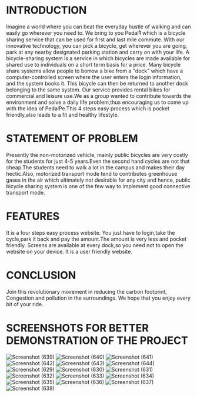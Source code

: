 
# INTRODUCTION
Imagine a world where you can beat the everyday hustle of walking and can easily go wherever you need to. We bring to you Pedalपे which is a bicycle sharing service that can be used for first and last mile commute. With our innovative technology, you can pick a bicycle, get wherever you are going, park at any nearby designated parking station and carry on with your life.
A bicycle-sharing system is a service in which bicycles are made available for shared use to individuals on a short term basis for a price. Many bicycle share systems allow people to borrow a bike from a "dock" which have a computer-controlled screen where the user enters the login information, and the system books it. This bicycle can then be returned to another dock belonging to the same system.
Our service  provides rental bikes for commercial and leisure use.We as a group wanted to contribute towards the environment and solve a daily life problem,thus encouraging us to come up with the idea of PedalPe.This 4 steps easy process which is pocket friendly,also leads to a fit and healthy lifestyle. 

# STATEMENT OF PROBLEM
Presently the non-motorized vehicle, mainly public bicycles are very costly for the students for just 4-5 years.Even the second hand cycles are not that cheap.The students need to walk a lot in the campus and makes their day hectic.Also, motorized transport mode tend to contributes greenhouse gases in the air which ultimately not desirable for any city and hence, public bicycle sharing system is one of the few way to implement good connective transport mode.

# FEATURES
It is a four steps easy process website.
You just have to login,take the cycle,park it back and pay the amount.The amount is very less and pocket friendly.
Screens are available at every dock,so you need not to open the website on your device.
It is a user friendly website.

# CONCLUSION
Join this revolutionary movement in reducing the carbon footprint, Congestion and pollution in the surroundings.
We hope that you enjoy every bit of your ride. 
                
# SCREENSHOTS FOR BETTER DEMONSTRATION OF THE PROJECT
![Screenshot (639)](https://user-images.githubusercontent.com/97191169/236777974-f3cd2537-b8bd-4a6c-8b01-2e57c9d87252.png)
![Screenshot (640)](https://user-images.githubusercontent.com/97191169/236777981-6ff1f920-4a00-4115-92b4-d5ea52f9d8f8.png)
![Screenshot (641)](https://user-images.githubusercontent.com/97191169/236777991-d21cc28c-3ba7-457c-b6e2-38ed51aef134.png)
![Screenshot (642)](https://user-images.githubusercontent.com/97191169/236777996-9165f7d4-6394-41eb-be3e-66763cd2e3ec.png)
![Screenshot (643)](https://user-images.githubusercontent.com/97191169/236778009-3b6b0cd9-421d-4029-9c00-7312d0c9e4e7.png)
![Screenshot (644)](https://user-images.githubusercontent.com/97191169/236778011-9bbaa08c-d1f1-4bed-b638-1d631ad0eb63.png)
![Screenshot (629)](https://user-images.githubusercontent.com/97191169/236778012-d796720b-e30d-4450-8276-7ad1713dcfd1.png)
![Screenshot (630)](https://user-images.githubusercontent.com/97191169/236778018-3e733628-9e4d-4b20-82e4-67c475c41c59.png)
![Screenshot (631)](https://user-images.githubusercontent.com/97191169/236778025-8e43518a-162d-4b4f-b723-d1e302a7dc64.png)
![Screenshot (632)](https://user-images.githubusercontent.com/97191169/236778030-670a124b-f6f0-4bab-b7a1-1018b6904851.png)
![Screenshot (633)](https://user-images.githubusercontent.com/97191169/236778032-efd9efa7-d44b-4747-9eb1-926e9e57caec.png)
![Screenshot (634)](https://user-images.githubusercontent.com/97191169/236778035-c626b9dd-fc3c-4851-afe9-45a76924c23d.png)
![Screenshot (635)](https://user-images.githubusercontent.com/97191169/236778043-83ea6a13-8ae0-4e44-a09d-294882ca8c54.png)
![Screenshot (636)](https://user-images.githubusercontent.com/97191169/236778049-65b6cf39-75ae-4c28-8fa4-6c11221a3d9d.png)
![Screenshot (637)](https://user-images.githubusercontent.com/97191169/236778053-ae70e8db-2ed0-4c53-a649-857b469f1482.png)
![Screenshot (638)](https://user-images.githubusercontent.com/97191169/236778061-b7970983-a35d-4244-a96e-51b61524db30.png)



